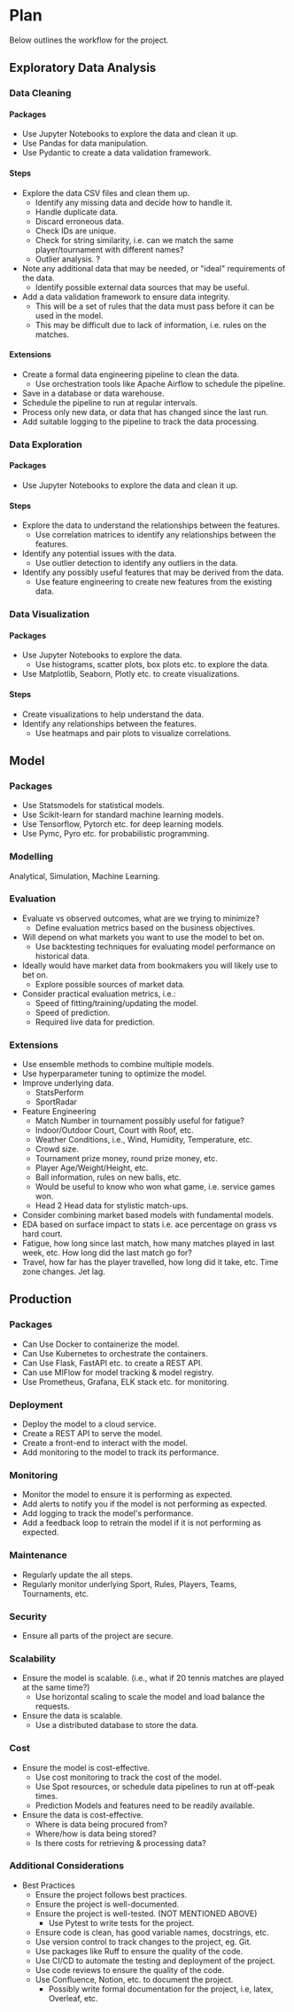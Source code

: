 # Plan
Below outlines the workflow for the project.

## Exploratory Data Analysis

### Data Cleaning

#### Packages
- Use Jupyter Notebooks to explore the data and clean it up.
- Use Pandas for data manipulation.
- Use Pydantic to create a data validation framework.

#### Steps
- Explore the data CSV files and clean them up.
  - Identify any missing data and decide how to handle it.
  - Handle duplicate data.
  - Discard erroneous data.
  - Check IDs are unique.
  - Check for string similarity, i.e. can we match the same player/tournament with different names?
  - Outlier analysis. ?
- Note any additional data that may be needed, or "ideal" requirements of the data.
  - Identify possible external data sources that may be useful.
- Add a data validation framework to ensure data integrity.
  - This will be a set of rules that the data must pass before it can be used in the model.
  - This may be difficult due to lack of information, i.e. rules on the matches.

#### Extensions
- Create a formal data engineering pipeline to clean the data.
  - Use orchestration tools like Apache Airflow to schedule the pipeline.
- Save in a database or data warehouse.
- Schedule the pipeline to run at regular intervals.
- Process only new data, or data that has changed since the last run.
- Add suitable logging to the pipeline to track the data processing.

### Data Exploration

#### Packages
- Use Jupyter Notebooks to explore the data and clean it up.

#### Steps
- Explore the data to understand the relationships between the features.
  - Use correlation matrices to identify any relationships between the features.
- Identify any potential issues with the data.
  - Use outlier detection to identify any outliers in the data.
- Identify any possibly useful features that may be derived from the data.
  - Use feature engineering to create new features from the existing data.

### Data Visualization

#### Packages
- Use Jupyter Notebooks to explore the data.
  - Use histograms, scatter plots, box plots etc. to explore the data.
- Use Matplotlib, Seaborn, Plotly etc. to create visualizations.

#### Steps
- Create visualizations to help understand the data.
- Identify any relationships between the features.
  - Use heatmaps and pair plots to visualize correlations.

## Model

### Packages
- Use Statsmodels for statistical models.
- Use Scikit-learn for standard machine learning models.
- Use Tensorflow, Pytorch etc. for deep learning models.
- Use Pymc, Pyro etc. for probabilistic programming.

### Modelling
Analytical, Simulation, Machine Learning.


### Evaluation

- Evaluate vs observed outcomes, what are we trying to minimize?
  - Define evaluation metrics based on the business objectives.
- Will depend on what markets you want to use the model to bet on. 
  - Use backtesting techniques for evaluating model performance on historical data.
- Ideally would have market data from bookmakers you will likely use to bet on.
  - Explore possible sources of market data. 
- Consider practical evaluation metrics, i.e.:
  - Speed of fitting/training/updating the model.
  - Speed of prediction.
  - Required live data for prediction.

### Extensions
- Use ensemble methods to combine multiple models.
- Use hyperparameter tuning to optimize the model.
- Improve underlying data.
  - StatsPerform
  - SportRadar
- Feature Engineering
  - Match Number in tournament possibly useful for fatigue?
  - Indoor/Outdoor Court, Court with Roof, etc.
  - Weather Conditions, i.e., Wind, Humidity, Temperature, etc.
  - Crowd size.
  - Tournament prize money, round prize money, etc.
  - Player Age/Weight/Height, etc.
  - Ball information, rules on new balls, etc.
  - Would be useful to know who won what game, i.e. service games won.
  - Head 2 Head data for stylistic match-ups.
- Consider combining market based models with fundamental models.
- EDA based on surface impact to stats i.e. ace percentage on grass vs hard court.
- Fatigue, how long since last match, how many matches played in last week, etc. How long did the last match go for?
- Travel, how far has the player travelled, how long did it take, etc. Time zone changes. Jet lag.

## Production

### Packages
- Can Use Docker to containerize the model.
- Can Use Kubernetes to orchestrate the containers.
- Can Use Flask, FastAPI etc. to create a REST API.
- Can use MlFlow for model tracking & model registry.
- Use Prometheus, Grafana, ELK stack etc. for monitoring.

### Deployment
- Deploy the model to a cloud service.
- Create a REST API to serve the model.
- Create a front-end to interact with the model.
- Add monitoring to the model to track its performance.

### Monitoring
- Monitor the model to ensure it is performing as expected.
- Add alerts to notify you if the model is not performing as expected.
- Add logging to track the model's performance.
- Add a feedback loop to retrain the model if it is not performing as expected.

### Maintenance
- Regularly update the all steps.
- Regularly monitor underlying Sport, Rules, Players, Teams, Tournaments, etc.

### Security
- Ensure all parts of the project are secure.

### Scalability
- Ensure the model is scalable. (i.e., what if 20 tennis matches are played at the same time?)
  - Use horizontal scaling to scale the model and load balance the requests.
- Ensure the data is scalable.
  - Use a distributed database to store the data.

### Cost
- Ensure the model is cost-effective.
  - Use cost monitoring to track the cost of the model.
  - Use Spot resources, or schedule data pipelines to run at off-peak times.
  - Prediction Models and features need to be readily available.
- Ensure the data is cost-effective.
  - Where is data being procured from?
  - Where/how is data being stored?
  - Is there costs for retrieving & processing data?

### Additional Considerations
- Best Practices
  - Ensure the project follows best practices.
  - Ensure the project is well-documented.
  - Ensure the project is well-tested. (NOT MENTIONED ABOVE)
    - Use Pytest to write tests for the project.
  - Ensure code is clean, has good variable names, docstrings, etc.
  - Use version control to track changes to the project, eg. Git.
  - Use packages like Ruff to ensure the quality of the code.
  - Use CI/CD to automate the testing and deployment of the project.
  - Use code reviews to ensure the quality of the code.
  - Use Confluence, Notion, etc. to document the project.
    - Possibly write formal documentation for the project, i.e, latex, Overleaf, etc.